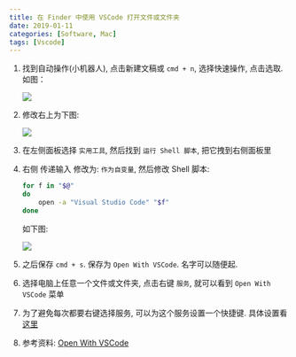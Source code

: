 ```yaml
---
title: 在 Finder 中使用 VSCode 打开文件或文件夹
date: 2019-01-11
categories: [Software, Mac]
tags: [Vscode]
---
```


1. 找到自动操作(小机器人), 点击新建文稿或 `cmd + n`, 选择快速操作, 点击选取. 如图：

    ![](/img/vscode/018.png)

2. 修改右上为下图:

    ![](/img/vscode/019.png)

3. 在左侧面板选择 `实用工具`, 然后找到 `运行 Shell 脚本`, 把它拽到右侧面板里

4. 右侧 传递输入 修改为: `作为自变量`, 然后修改 Shell 脚本:

    ```zsh
    for f in "$@"
    do
        open -a "Visual Studio Code" "$f"
    done
    ```

    如下图:

    ![](/img/vscode/020.png)

5. 之后保存 `cmd + s`. 保存为 `Open With VSCode`. 名字可以随便起.

6. 选择电脑上任意一个文件或文件夹, 点击右键 `服务`, 就可以看到 `Open With VSCode` 菜单

7. 为了避免每次都要右键选择服务, 可以为这个服务设置一个快捷键. 具体设置看[这里](https://tsz.now.sh/2018/04/25/iterm2-usage-and-skills/#toc-heading-24)

8. 参考资料: [Open With VSCode](https://blog.csdn.net/u013069892/article/details/83147239)
